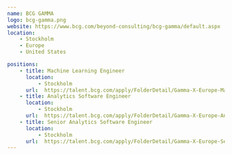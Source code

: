 ```yaml
---
name: BCG GAMMA
logo: bcg-gamma.png
website: https://www.bcg.com/beyond-consulting/bcg-gamma/default.aspx
location:
    - Stockholm
    - Europe
    - United States

positions:
    - title: Machine Learning Engineer
      location:
          - Stockholm
      url:  https://talent.bcg.com/apply/FolderDetail/Gamma-X-Europe-Machine-Learning-Engineer/10026349
    - title: Analytics Software Engineer
      location:
          - Stockholm
      url:  https://talent.bcg.com/apply/FolderDetail/Gamma-X-Europe-Analytics-Software-Engineer/10026323
    - title: Senior Analytics Software Engineer
      location:
          - Stockholm
      url:  https://talent.bcg.com/apply/FolderDetail/Gamma-X-Europe-Senior-Analytics-Software-Engineer/10020852
---
```

